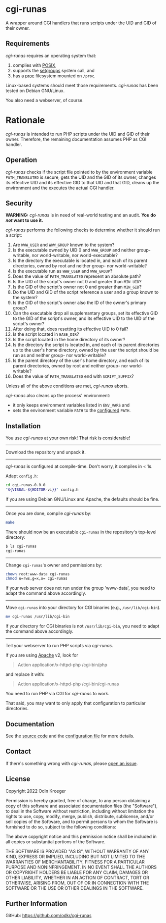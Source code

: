 # cgi-runas

A wrapper around CGI handlers that runs scripts under the UID and GID of their owner.


## Requirements

*cgi-runas* requires an operating system that:

1. complies with
   [POSIX](https://pubs.opengroup.org/onlinepubs/9699919799.2018edition/),
2. supports the
   [setgroups](https://man7.org/linux/man-pages/man2/setgroups.2.html)
   system call, and
3. has a
   [proc](https://tldp.org/LDP/Linux-Filesystem-Hierarchy/html/proc.html)
   filesystem mounted on `/proc`.

Linux-based systems should meet those requirements.
*cgi-runas* has been tested on Debian GNU/Linux.

You also need a webserver, of course.


# Rationale

*cgi-runas* is intended to run PHP scripts under the UID and GID of their owner.
Therefore, the remaining documentation assumes PHP as CGI handler.


## Operation

*cgi-runas* checks if the script file pointed to by the environment variable
`PATH_TRANSLATED` is secure, gets the UID and the GID of its owner,
changes its effective UID and its effective GID to that UID and that GID,
cleans up the environment and the executes the actual CGI handler.


## Security

**WARNING:**
*cgi-runas* is in need of real-world testing and an audit.
**You do *not* want to use it.**

*cgi-runas* performs the following checks to determine whether it should run a script:

1. Are `WWW_USER` and `WWW_GROUP` known to the system?
2. Is the executable owned by UID 0 and `WWW_GROUP` and
   neither group-writable, nor world-writable, nor world-executable?
3. Is the directory the executable is located in,
   and each of its parent directories,
   owned by root and neither group- nor world-writable?
4. Is the executable run as `WWW_USER` and `WWW_GROUP`?
5. Does the value of `PATH_TRANSLATED` represent an absolute path?
6. Is the UID of the script's owner not 0 and greater than `MIN_UID`?
7. Is the GID of the script's owner not 0 and greater than `MIN_GID`?
8. Do the UID and GID of the script reference a user and a group known to the system?
9. Is the GID of the script's owner also the ID of the owner's primary group?
10. Can the executable drop all supplemantary groups,
    set its effective GID to the GID of the script's owner, and
    its effective UID to the UID of the script's owner?
11. After doing that, does resetting its effective UID to 0 fail?
12. Is the script located in `BASE_DIR`?
13. Is the script located in the home directory of its owner?
14. Is the directory the script is located in,
    and each of its parent directories up to the user's home directory,
	owned by the user the script should be run as and
	neither group- nor world-writable?
15. Is the parent directory of the user's home directory,
    and each of its parent directories,
    owned by root and neither group- nor world-writable?
16. Does the value of `PATH_TRANSLATED` end with `SCRIPT_SUFFIX`?

Unless all of the above conditions are met, *cgi-runas* aborts.

*cgi-runas* also cleans up the process' environment:

* it only keeps environment variables listed in `ENV_VARS` and
* sets the environment variable `PATH` to the [configured](config.h) `PATH`.


## Installation 

You use *cgi-runas* at your own risk!
That risk is considerable!

----

Download the repository and unpack it.
<!--[latest release](https://github.com/odkr/su-php/releases/latest)
and unpack it:

```sh
(
	url="https://github.com/odkr/su-php/releases/download/v0.0.0/su-php-0.0.0.tgz"
	curl --silent --show-error --location "$url"
	[ "$?" -eq 127 ] && wget --output-document=- "$url"
) | tar -xz
```
-->
----

*cgi-runas* is configured at compile-time. Don't worry, it compiles in < 1s.

Adapt `config.h`:

```sh
cd cgi-runas-0.0.0
"${VISUAL-${EDITOR-vi}}" config.h
```

If you are using Debian GNU/Linux and Apache, the defaults should be fine.

----

Once you are done, compile *cgi-runas* by:

```sh
make
```

There should now be an executable `cgi-runas` in the repository's top-level directory:

```sh
$ ls cgi-runas
cgi-runas
```


----


Change `cgi-runas`'s owner and permissions by:

```sh
chown root:www-data cgi-runas
chmod u=rws,g=x,o= cgi-runas
```

If your web server does not run under the group 'www-data', you need to adapt the command above accordingly.


----

Move `cgi-runas` into your directory for CGI binaries (e.g., `/usr/lib/cgi-bin`).

```sh
mv cgi-runas /usr/lib/cgi-bin
```

If your directory for CGI binaries is not `/usr/lib/cgi-bin`, you need to adapt the command above accordingly.

----

Tell your webserver to run PHP scripts via *cgi-runas*.

If you are using [Apache](https://www.apache.org) v2, look for

> Action application/x-httpd-php /cgi-bin/php

and replace it with:

> Action application/x-httpd-php /cgi-bin/cgi-runas

You need to run PHP via CGI for *cgi-runas* to work.

That said, you may want to only apply that configuration to particular directories.


## Documentation

See the [source code](cgi-runas.c) and
the [configuration file](config.h) for more details.


## Contact

If there's something wrong with *cgi-runas*, please
[open an issue](https://github.com/odkr/su-php/issues).


## License

Copyright 2022 Odin Kroeger

Permission is hereby granted, free of charge, to any person obtaining a copy
of this software and associated documentation files (the "Software"), to deal
in the Software without restriction, including without limitation the rights
to use, copy, modify, merge, publish, distribute, sublicense, and/or sell
copies of the Software, and to permit persons to whom the Software is
furnished to do so, subject to the following conditions:

The above copyright notice and this permission notice shall be included in
all copies or substantial portions of the Software.

THE SOFTWARE IS PROVIDED "AS IS", WITHOUT WARRANTY OF ANY KIND, EXPRESS OR
IMPLIED, INCLUDING BUT NOT LIMITED TO THE WARRANTIES OF MERCHANTABILITY,
FITNESS FOR A PARTICULAR PURPOSE AND NONINFRINGEMENT. IN NO EVENT SHALL THE
AUTHORS OR COPYRIGHT HOLDERS BE LIABLE FOR ANY CLAIM, DAMAGES OR OTHER
LIABILITY, WHETHER IN AN ACTION OF CONTRACT, TORT OR OTHERWISE, ARISING FROM,
OUT OF OR IN CONNECTION WITH THE SOFTWARE OR THE USE OR OTHER DEALINGS IN THE
SOFTWARE.


## Further Information

GitHub: <https://github.com/odkr/cgi-runas>
